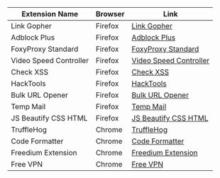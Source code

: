 | Extension Name                | Browser       | Link                                                                                               |
|-------------------------------|---------------|----------------------------------------------------------------------------------------------------|
| Link Gopher                   | Firefox       | [Link Gopher](https://addons.mozilla.org/en-US/firefox/addon/link-gopher/)                          |
| Adblock Plus                  | Firefox       | [Adblock Plus](https://addons.mozilla.org/en-US/firefox/addon/adblock-plus/)                        |
| FoxyProxy Standard            | Firefox       | [FoxyProxy Standard](https://addons.mozilla.org/en-US/firefox/addon/foxyproxy-standard/)            |
| Video Speed Controller        | Firefox       | [Video Speed Controller](https://addons.mozilla.org/en-US/firefox/addon/videospeed/)                |
| Check XSS                     | Firefox       | [Check XSS](https://addons.mozilla.org/en-US/firefox/addon/check-xss/)                              |
| HackTools                     | Firefox       | [HackTools](https://addons.mozilla.org/en-US/firefox/addon/hacktools/)                              |
| Bulk URL Opener               | Firefox       | [Bulk URL Opener](https://addons.mozilla.org/en-US/firefox/addon/bulkurlopener/)                    |
| Temp Mail                     | Firefox       | [Temp Mail](https://addons.mozilla.org/en-US/firefox/addon/temp-mail/)                              |
| JS Beautify CSS HTML          | Firefox       | [JS Beautify CSS HTML](https://addons.mozilla.org/en-US/firefox/addon/js-beautify-css-html/)        |
| TruffleHog                    | Chrome        | [TruffleHog](https://chromewebstore.google.com/detail/bafhdnhjnlcdbjcdcnafhdcphhnfnhjc) |
| Code Formatter                | Chrome        | [Code Formatter](https://chromewebstore.google.com/detail/code-formatter/njpgcnaadikbannefjibknjopmogeidm) |
| Freedium Extension            | Chrome        | [Freedium Extension](https://chrome.google.com/webstore/detail/freedium-extension/nadnhbkjnmmgecnkecpcjbbobkkmihmh/reviews) |
| Free VPN                      | Chrome        | [Free VPN](https://chromewebstore.google.com/detail/touch-vpn-secure-and-unli/bihmplhobchoageeokmgbdihknkjbknd?hl=en) |
